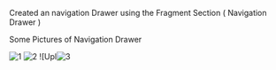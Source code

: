 
Created an navigation Drawer using the Fragment Section ( Navigation Drawer )

Some Pictures of Navigation Drawer

![1](https://github.com/Ajay-2022-Soft-Tech/Navigation-Drawer/assets/113298640/86db4d43-e907-43c2-8a10-607d4db4051f)
![2](https://github.com/Ajay-2022-Soft-Tech/Navigation-Drawer/assets/113298640/280d1a0f-bb3e-478b-9907-9c2b7112c88b)
![Upl![3](https://github.com/Ajay-2022-Soft-Tech/Navigation-Drawer/assets/113298640/12e527eb-fa1e-4206-8c14-5b54b01da602)
